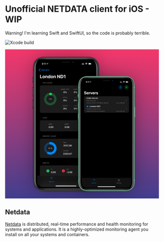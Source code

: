 # Unofficial NETDATA client for iOS - WIP
Warning! I'm learning Swift and SwiftUI, so the code is probably terrible.

![Xcode build](https://github.com/arjunkomath/netdata-ios/workflows/Xcode%20build/badge.svg)

![screenshot-1](https://github.com/arjunkomath/netdata-ios/blob/main/screenshots/mockup.png?raw=true)

## Netdata

[Netdata](https://github.com/netdata/netdata) is distributed, real-time performance and health monitoring for systems and applications. It is a highly-optimized monitoring agent you install on all your systems and containers.
